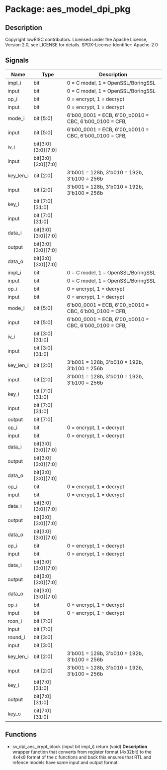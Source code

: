 # Package: aes_model_dpi_pkg

## Description

Copyright lowRISC contributors.
 Licensed under the Apache License, Version 2.0, see LICENSE for details.
 SPDX-License-Identifier: Apache-2.0
 

## Signals

| Name      | Type               | Description                                           |
| --------- | ------------------ | ----------------------------------------------------- |
| impl_i    | bit                | 0 = C model, 1 = OpenSSL/BoringSSL                    |
| input     | bit                | 0 = C model, 1 = OpenSSL/BoringSSL                    |
| op_i      | bit                | 0 = encrypt, 1 = decrypt                              |
| input     | bit                | 0 = encrypt, 1 = decrypt                              |
| mode_i    | bit          [5:0] | 6'b00_0001 = ECB, 6'00_b0010 = CBC, 6'b00_0100 = CFB, |
| input     | bit          [5:0] | 6'b00_0001 = ECB, 6'00_b0010 = CBC, 6'b00_0100 = CFB, |
| iv_i      | bit[3:0][3:0][7:0] |                                                       |
| input     | bit[3:0][3:0][7:0] |                                                       |
| key_len_i | bit          [2:0] | 3'b001 = 128b, 3'b010 = 192b, 3'b100 = 256b           |
| input     | bit          [2:0] | 3'b001 = 128b, 3'b010 = 192b, 3'b100 = 256b           |
| key_i     | bit    [7:0][31:0] |                                                       |
| input     | bit    [7:0][31:0] |                                                       |
| data_i    | bit[3:0][3:0][7:0] |                                                       |
| output    | bit[3:0][3:0][7:0] |                                                       |
| data_o    | bit[3:0][3:0][7:0] |                                                       |
| impl_i    | bit                | 0 = C model, 1 = OpenSSL/BoringSSL                    |
| input     | bit                | 0 = C model, 1 = OpenSSL/BoringSSL                    |
| op_i      | bit                | 0 = encrypt, 1 = decrypt                              |
| input     | bit                | 0 = encrypt, 1 = decrypt                              |
| mode_i    | bit        [5:0]   | 6'b00_0001 = ECB, 6'00_b0010 = CBC, 6'b00_0100 = CFB, |
| input     | bit        [5:0]   | 6'b00_0001 = ECB, 6'00_b0010 = CBC, 6'b00_0100 = CFB, |
| iv_i      | bit  [3:0][31:0]   |                                                       |
| input     | bit  [3:0][31:0]   |                                                       |
| key_len_i | bit        [2:0]   | 3'b001 = 128b, 3'b010 = 192b, 3'b100 = 256b           |
| input     | bit        [2:0]   | 3'b001 = 128b, 3'b010 = 192b, 3'b100 = 256b           |
| key_i     | bit  [7:0][31:0]   |                                                       |
| input     | bit  [7:0][31:0]   |                                                       |
| output    | bit        [7:0]   |                                                       |
| op_i      | bit                | 0 = encrypt, 1 = decrypt                              |
| input     | bit                | 0 = encrypt, 1 = decrypt                              |
| data_i    | bit[3:0][3:0][7:0] |                                                       |
| output    | bit[3:0][3:0][7:0] |                                                       |
| data_o    | bit[3:0][3:0][7:0] |                                                       |
| op_i      | bit                | 0 = encrypt, 1 = decrypt                              |
| input     | bit                | 0 = encrypt, 1 = decrypt                              |
| data_i    | bit[3:0][3:0][7:0] |                                                       |
| output    | bit[3:0][3:0][7:0] |                                                       |
| data_o    | bit[3:0][3:0][7:0] |                                                       |
| op_i      | bit                | 0 = encrypt, 1 = decrypt                              |
| input     | bit                | 0 = encrypt, 1 = decrypt                              |
| data_i    | bit[3:0][3:0][7:0] |                                                       |
| output    | bit[3:0][3:0][7:0] |                                                       |
| data_o    | bit[3:0][3:0][7:0] |                                                       |
| op_i      | bit                | 0 = encrypt, 1 = decrypt                              |
| input     | bit                | 0 = encrypt, 1 = decrypt                              |
| rcon_i    | bit      [7:0]     |                                                       |
| input     | bit      [7:0]     |                                                       |
| round_i   | bit      [3:0]     |                                                       |
| input     | bit      [3:0]     |                                                       |
| key_len_i | bit      [2:0]     | 3'b001 = 128b, 3'b010 = 192b, 3'b100 = 256b           |
| input     | bit      [2:0]     | 3'b001 = 128b, 3'b010 = 192b, 3'b100 = 256b           |
| key_i     | bit[7:0][31:0]     |                                                       |
| output    | bit[7:0][31:0]     |                                                       |
| key_o     | bit[7:0][31:0]     |                                                       |
## Functions
- sv_dpi_aes_crypt_block <font id="function_arguments">(input  bit             impl_i)</font> <font id="function_return">return (void)</font>
**Description**
wrapper function that converts from register format (4x32bit)
to the 4x4x8 format of the c functions and back
this ensures that RTL and refence models have same input and output format.

